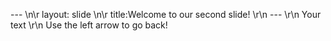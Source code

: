 --- \n\r layout: slide \n\r title:Welcome to our second slide! \r\n --- \r\n Your text \r\n Use the left arrow to go back!
